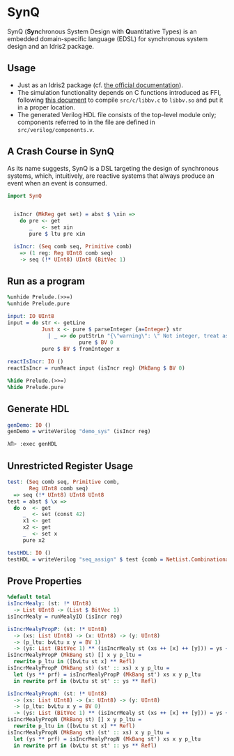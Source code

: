 # SynQ
SynQ (**Syn**chronous System Design with **Q**uantitative Types) is an embedded domain-specific language (EDSL) for synchronous system design and an Idris2 package.

## Usage

 - Just as an Idris2 package (cf. [the official documentation](https://idris2.readthedocs.io/en/latest/reference/packages.html#using-package-files)).
 - The simulation functionality depends on C functions introduced as FFI, following [this document](https://idris2.readthedocs.io/en/latest/ffi/ffi.html#ffi-example) to compile `src/c/libbv.c` to `libbv.so` and put it in a proper location.
 - The generated Verilog HDL file consists of the top-level module only; components referred to in the file are defined in `src/verilog/components.v`.

## A Crash Course in SynQ

As its name suggests, SynQ is a DSL targeting the design of synchronous systems, which, intuitively, are reactive systems that always produce an event when an event is consumed.

```idris
import SynQ
```

<!-- idris
import Data.String
import Data.List1
import Data.Vect
import Data.Nat

%hide Prelude.(>>=)
%hide Prelude.pure
%hide Data.Linear.Interface.seq
%hide Data.LState.(>>=)
%hide Data.LState.(<<<)
%ambiguity_depth 8
-->

<!-- idris 
-- so that tye declaration of isIncr comes later
mutual
-->

```idris

  isIncr (MkReg get set) = abst $ \xin =>
    do pre <- get
       _   <- set xin
       pure $ ltu pre xin
```

```idris
  isIncr: (Seq comb seq, Primitive comb)
    => (1 reg: Reg UInt8 comb seq)
    -> seq (!* UInt8) UInt8 (BitVec 1)
```
<!--
mutual end
-->

## Run as a program
```idris
%unhide Prelude.(>>=)
%unhide Prelude.pure

input: IO UInt8
input = do str <- getLine
           Just x <- pure $ parseInteger {a=Integer} str
             | _ => do putStrLn "{\"warning\": \" Not integer, treat as zero\"}\n" 
                       pure $ BV 0
           pure $ BV $ fromInteger x
           
reactIsIncr: IO ()
reactIsIncr = runReact input (isIncr reg) (MkBang $ BV 0)

%hide Prelude.(>>=)
%hide Prelude.pure

```

<!-- idris

0 lteSucc: (n:Nat) -> LTE n (S n)
lteSucc 0 = LTEZero
lteSucc (S k) = LTESucc (lteSucc k)

-- %hint
lteRefl: {n:Nat} -> LTE n n
lteRefl {n=0} = LTEZero
lteRefl {n=(S k)} = LTESucc (lteRefl)

0 minusZero: (n:Nat) -> n = minus n 0
minusZero 0 = Refl
minusZero (S k) = Refl

0 minusSucc: (n:Nat) -> 1 = minus (S n) n
minusSucc 0 = Refl
minusSucc (S k) = (minusSucc k)

take: (Primitive comb)
  => {n:_} 
  -> (k: Nat) 
  -> {0 prf: LTE (S k) n}
  -> comb () (BitVec n)
  -> comb () (BitVec 1)
take 0 {prf} x = slice 0 1 x
take (S k) {prf} x = 
  rewrite minusSucc k 
  in slice {n=n} {prf_lower=lteSucc $ S k} {prf_upper=prf} (S k) (S $ S k) x

ns: (k: Nat) -> (n: Nat) -> {prf: LTE n k} ->  Vect n (m: Nat ** LTE (S m) k)
ns k 0 {prf} = []
ns k (S m) {prf} = (m ** prf) :: ns k m {prf = lteSuccLeft prf}

unpack': (Primitive comb)
  => {n:_} -> comb () (BitVec n)
  -> Vect k (m: Nat ** LTE (S m) n)
  -> Vect k (comb () $ BitVec 1)
unpack' x [] = []
unpack' x ((i ** prf_i) :: is) = 
  (take i {prf=prf_i} x) :: (unpack' x is)

unpack: {0 comb:_} -> (Primitive comb)
  => {n:_} -> comb () (BitVec n)
  -> Vect n (comb () $ BitVec 1)
unpack x = unpack' x (ns n n {prf=lteRefl})

-- unpack' {n = 0} x = []
-- unpack' {n = (S k)} x = 
--   let b =  slice {prf_upper=lteRefl} {prf_lower=lteSucc k} k (S k) x 
--       bs = slice {prf_upper=lteSucc k} 0 k x
--   in (rewrite minusSucc k in b) :: unpack (rewrite minusZero k in bs)

%unhide Prelude.(>>=)
%unhide Prelude.pure

hds: List1 a -> (n: Nat) -> Maybe $ List1 a
hds (x ::: xs) 0 = Nothing
hds (x ::: xs) (S 0) = Just $ x:::[]
hds (x ::: []) (S (S k)) = Just $ (x ::: [])
hds (x ::: (y :: xs)) (S (S k)) = 
  do tl <- hds (y:::xs) (S k)
     pure $ cons x tl

tls: List1 a -> (n: Nat) -> Maybe $ List a
tls (x ::: xs) 0 = Nothing
tls (x ::: xs) (S 0) = Just xs
tls (x ::: []) (S (S k)) = Just []
tls (x ::: (y :: xs)) (S (S k)) = 
  tls (y:::xs) (S k)

splitAt: List1 a -> (n: Nat) -> Maybe (List1 a, List a)
splitAt xs n = pure MkPair <*> hds xs n <*> tls xs n

%hide Prelude.(>>=)
%hide Prelude.pure

lutGen': (Primitive comb)
     => (idx_width: Nat)
     -> (data_width: Nat)
     -> (List1 $ BitVec data_width)
     -> Vect idx_width (comb () $ BitVec 1)
     -> comb () (BitVec data_width)
lutGen' 0 data_width xs [] = const $ head xs
lutGen' (S 0) data_width xs (i :: []) = 
  case xs of 
    (x ::: []) => const x
    (x1 ::: x2 :: xs) => mux21 i (const x2) (const x1)
lutGen' (S (S k)) data_width xs (i1 :: i2 :: is) = 
  let partLen = (power 2 (S k))
  in -- if length xs <= partLen then lutGen' (S k) data_width xs (i2 :: is)
     -- else 
     case splitAt xs partLen of
       Just (hs, []) => lutGen' (S k) data_width xs (i2 :: is)
       Just (hs, (t::ts)) => 
         mux21 i1 (lutGen' (S k) data_width (t:::ts) (i2 :: is))
                  (lutGen' (S k) data_width hs       (i2 :: is))
       _ => lutGen' (S k) data_width xs (i2 :: is)


lutGen: (Primitive comb)
     => {idx_width: Nat}
     -> {data_width: Nat}
     -> (List1 $ BitVec data_width)
     -> comb () (BitVec idx_width) 
     -> comb () (BitVec data_width)
lutGen {idx_width} {data_width} xs idx 
  = let idx' = unpack idx 
    in lutGen' idx_width data_width xs idx'
  
sine: List1 UInt8
sine = 100 ::: [119, 138, 155, 170, 183, 192, 198, 200, 198, 192, 183, 170,
                155, 138, 119, 100,  80,  61,  44,  29,  16,   7,   1,   0, 
                  1,   7,  16,  29,  44,  61,  80]

sineSig: (Comb comb, Primitive comb)
     => comb () UInt8 -> comb () UInt8
sineSig idx = lutGen sine idx

sineSrc: (Seq comb seq, Primitive comb)
  => (1 reg: Reg UInt8 comb seq)
  -> seq (!* UInt8) () UInt8
sineSrc (MkReg get set) = 
  do cur_idx <- get
     o <- pure $ sineSig cur_idx
     _ <- set (mux21 (ltu cur_idx $ const $ 31)
                     (slice 0 8 $ add cur_idx $ const $ 1)
                     (const $ 0))
     pure o
     
sineSigProg: IO ()
sineSigProg = putStrLn $ show $ 
                runMealy (sineSrc reg) (MkBang 0) 
                  {- sample 32 events -}
                  [(), (), (), (), (), (), (), (), 
                   (), (), (), (), (), (), (), (), 
                   (), (), (), (), (), (), (), (), 
                   (), (), (), (), (), (), (), ()]
              
genSine: IO ()
genSine = writeVerilog "sine" (sineSrc reg)
-->

## Generate HDL
```idris
genDemo: IO ()
genDemo = writeVerilog "demo_sys" (isIncr reg)
```

```bash
λΠ> :exec genHDL
```

## Unrestricted Register Usage

```idris
test: (Seq comb seq, Primitive comb, 
       Reg UInt8 comb seq)
  => seq (!* UInt8) UInt8 UInt8
test = abst $ \x => 
  do o  <- get
     _  <- set (const 42)
     x1 <- get
     x2 <- get
     _  <- set x
     pure x2

testHDL: IO ()
testHDL = writeVerilog "seq_assign" $ test {comb = NetList.Combinational}

```


## Prove Properties
```idris
%default total
isIncrMealy: (st: !* UInt8) 
  -> List UInt8 -> (List $ BitVec 1)
isIncrMealy = runMealyIO (isIncr reg)

isIncrMealyPropP: (st: !* UInt8) 
  -> (xs: List UInt8) -> (x: UInt8) -> (y: UInt8)
  -> (p_ltu: bvLtu x y = BV 1)
  -> (ys: List (BitVec 1) ** (isIncrMealy st (xs ++ [x] ++ [y])) = ys ++ [BV 1])
isIncrMealyPropP (MkBang st) [] x y p_ltu = 
  rewrite p_ltu in ([bvLtu st x] ** Refl)
isIncrMealyPropP (MkBang st) (st' :: xs) x y p_ltu = 
  let (ys ** prf) = isIncrMealyPropP (MkBang st') xs x y p_ltu
  in rewrite prf in (bvLtu st st' :: ys ** Refl)

isIncrMealyPropN: (st: !* UInt8) 
  -> (xs: List UInt8) -> (x: UInt8) -> (y: UInt8)
  -> (p_ltu: bvLtu x y = BV 0)
  -> (ys: List (BitVec 1) ** (isIncrMealy st (xs ++ [x] ++ [y])) = ys ++ [BV 0])
isIncrMealyPropN (MkBang st) [] x y p_ltu = 
  rewrite p_ltu in ([bvLtu st x] ** Refl)
isIncrMealyPropN (MkBang st) (st' :: xs) x y p_ltu = 
  let (ys ** prf) = isIncrMealyPropN (MkBang st') xs x y p_ltu
  in rewrite prf in (bvLtu st st' :: ys ** Refl)
      
```
